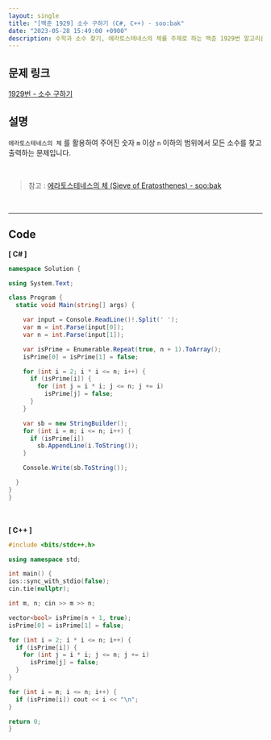```yaml
---
layout: single
title: "[백준 1929] 소수 구하기 (C#, C++) - soo:bak"
date: "2023-05-28 15:49:00 +0900"
description: 수학과 소수 찾기, 에라토스테네스의 체를 주제로 하는 백준 1929번 알고리즘 문제를 C# 과 C++ 로 풀이 및 해설
---
```


## 문제 링크
  [1929번 - 소수 구하기](https://www.acmicpc.net/problem/1929)

## 설명
`에라토스테네스의 체` 를 활용하여 주어진 숫자 `m` 이상 `n` 이하의 범위에서 모든 소수를 찾고 출력하는 문제입니다. <br>

<br>

> 참고 : [에라토스테네스의 체 (Sieve of Eratosthenes) - soo:bak](https://soo-bak.github.io/algorithm/theory/SieveOfEratosthenes/)

<br>

- - -

## Code
<b>[ C# ] </b>
<br>

  ```c#
namespace Solution {

  using System.Text;

  class Program {
    static void Main(string[] args) {

      var input = Console.ReadLine()!.Split(' ');
      var m = int.Parse(input[0]);
      var n = int.Parse(input[1]);

      var isPrime = Enumerable.Repeat(true, n + 1).ToArray();
      isPrime[0] = isPrime[1] = false;

      for (int i = 2; i * i <= n; i++) {
        if (isPrime[i]) {
          for (int j = i * i; j <= n; j += i)
            isPrime[j] = false;
        }
      }

      var sb = new StringBuilder();
      for (int i = m; i <= n; i++) {
        if (isPrime[i])
          sb.AppendLine(i.ToString());
      }

      Console.Write(sb.ToString());

    }
  }
}
  ```
<br><br>
<b>[ C++ ] </b>
<br>

  ```c++
#include <bits/stdc++.h>

using namespace std;

int main() {
  ios::sync_with_stdio(false);
  cin.tie(nullptr);

  int m, n; cin >> m >> n;

  vector<bool> isPrime(n + 1, true);
  isPrime[0] = isPrime[1] = false;

  for (int i = 2; i * i <= n; i++) {
    if (isPrime[i]) {
      for (int j = i * i; j <= n; j += i)
        isPrime[j] = false;
    }
  }

  for (int i = m; i <= n; i++) {
    if (isPrime[i]) cout << i << "\n";
  }

  return 0;
}
  ```
